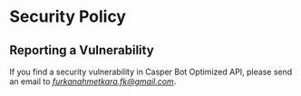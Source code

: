 # Security Policy

## Reporting a Vulnerability

If you find a security vulnerability in Casper Bot Optimized API, please send an email to *furkanahmetkara.fk@gmail.com*. 
